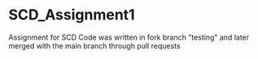 # SCD_Assignment1
Assignment for SCD 
Code was written in fork branch "testing"
and later merged with the main branch through pull requests 